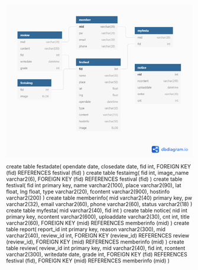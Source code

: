 <img src="festa_db.png" alt="festa_db" style="zoom: 80%;" />

create table festadate(
    opendate date, 
    closedate date,
    fid int,
    FOREIGN KEY (fid) REFERENCES festival (fid)
)
create table festaimg(
    fid int,
    image_name varchar2(6),
    FOREIGN KEY (fid) REFERENCES festival (fid)
)
create table festival(
    fid int primary key,
    name varchar2(100),
    place varchar2(90),
    lat float,
    lng float,
    type varchar2(20),
    fcontent varchar2(900),
    hostinfo varchar2(200)
)
create table memberinfo(
    mid varchar2(40) primary key,
    pw varchar2(32),
    email varchar2(60),
    phone varchar2(60),
    status varchar2(18)
)
create table myfesta(
    mid varchar2(40),
    fid int
)
create table notice(
    nid int primary key,
    ncontent varchar2(600),
    uploaddate varchar2(30),
    cnt int,
    title varchar2(60),
    FOREIGN KEY (mid) REFERENCES memberinfo (mid)
)
create table report(
    report_id int primary key,
    reason varchar2(300),
    mid varchar2(40),
    review_id int,
    FOREIGN KEY (review_id) REFERENCES review (review_id), 
    FOREIGN KEY (mid) REFERENCES memberinfo (mid)
)
create table review(
    review_id int primary key,
    mid varchar2(40),
    fid int,
    rcontent varchar2(300),
    writedate date,
    grade int,
    FOREIGN KEY (fid) REFERENCES festival (fid), 
    FOREIGN KEY (mid) REFERENCES memberinfo (mid)
)

